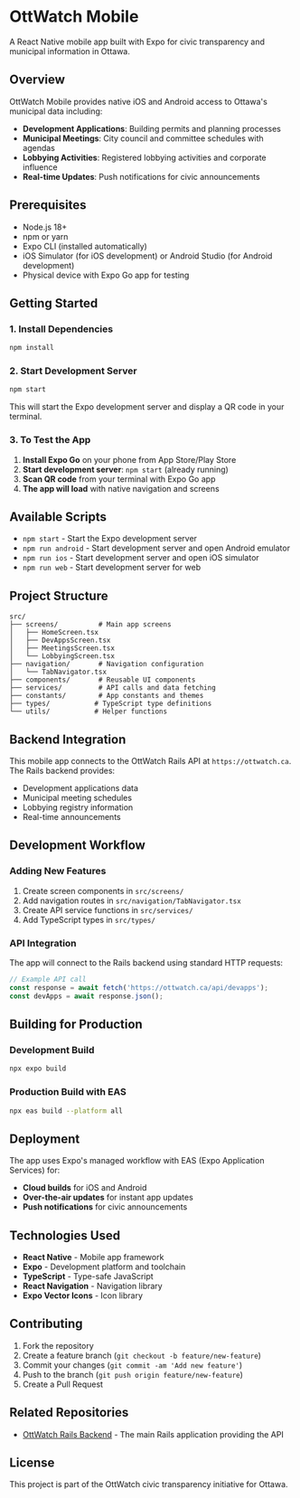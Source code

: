 # OttWatch Mobile

A React Native mobile app built with Expo for civic transparency and municipal information in Ottawa.

## Overview

OttWatch Mobile provides native iOS and Android access to Ottawa's municipal data including:

- **Development Applications**: Building permits and planning processes
- **Municipal Meetings**: City council and committee schedules with agendas
- **Lobbying Activities**: Registered lobbying activities and corporate influence
- **Real-time Updates**: Push notifications for civic announcements

## Prerequisites

- Node.js 18+ 
- npm or yarn
- Expo CLI (installed automatically)
- iOS Simulator (for iOS development) or Android Studio (for Android development)
- Physical device with Expo Go app for testing

## Getting Started

### 1. Install Dependencies

```bash
npm install
```

### 2. Start Development Server

```bash
npm start
```

This will start the Expo development server and display a QR code in your terminal.

### 3. To Test the App

1. **Install Expo Go** on your phone from App Store/Play Store
2. **Start development server**: `npm start` (already running)
3. **Scan QR code** from your terminal with Expo Go app
4. **The app will load** with native navigation and screens

## Available Scripts

- `npm start` - Start the Expo development server
- `npm run android` - Start development server and open Android emulator
- `npm run ios` - Start development server and open iOS simulator  
- `npm run web` - Start development server for web

## Project Structure

```
src/
├── screens/          # Main app screens
│   ├── HomeScreen.tsx
│   ├── DevAppsScreen.tsx
│   ├── MeetingsScreen.tsx
│   └── LobbyingScreen.tsx
├── navigation/       # Navigation configuration
│   └── TabNavigator.tsx
├── components/       # Reusable UI components
├── services/         # API calls and data fetching
├── constants/        # App constants and themes
├── types/           # TypeScript type definitions
└── utils/           # Helper functions
```

## Backend Integration

This mobile app connects to the OttWatch Rails API at `https://ottwatch.ca`. The Rails backend provides:

- Development applications data
- Municipal meeting schedules
- Lobbying registry information
- Real-time announcements

## Development Workflow

### Adding New Features

1. Create screen components in `src/screens/`
2. Add navigation routes in `src/navigation/TabNavigator.tsx`
3. Create API service functions in `src/services/`
4. Add TypeScript types in `src/types/`

### API Integration

The app will connect to the Rails backend using standard HTTP requests:

```typescript
// Example API call
const response = await fetch('https://ottwatch.ca/api/devapps');
const devApps = await response.json();
```

## Building for Production

### Development Build
```bash
npx expo build
```

### Production Build with EAS
```bash
npx eas build --platform all
```

## Deployment

The app uses Expo's managed workflow with EAS (Expo Application Services) for:

- **Cloud builds** for iOS and Android
- **Over-the-air updates** for instant app updates
- **Push notifications** for civic announcements

## Technologies Used

- **React Native** - Mobile app framework
- **Expo** - Development platform and toolchain
- **TypeScript** - Type-safe JavaScript
- **React Navigation** - Navigation library
- **Expo Vector Icons** - Icon library

## Contributing

1. Fork the repository
2. Create a feature branch (`git checkout -b feature/new-feature`)
3. Commit your changes (`git commit -am 'Add new feature'`)
4. Push to the branch (`git push origin feature/new-feature`)
5. Create a Pull Request

## Related Repositories

- [OttWatch Rails Backend](https://github.com/kevinodotnet/ottwatch) - The main Rails application providing the API

## License

This project is part of the OttWatch civic transparency initiative for Ottawa.